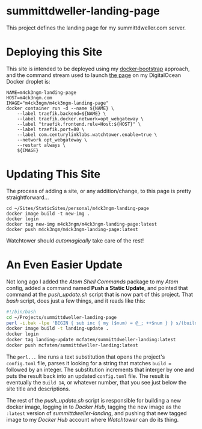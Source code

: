# summittdweller-landing-page

This project defines the landing page for my summittdweller.com server.  

# Deploying this Site

This site is intended to be deployed using my [docker-bootstrap](https://github.com/McFateM/docker-bootstrap) approach, and the command stream used to launch [the page]( https://summittdweller.com/) on my DigitalOcean Docker droplet is:

```
NAME=m4ck3ngm-landing-page
HOST=m4ck3ngm.com
IMAGE="m4ck3ngm/m4ck3ngm-landing-page"
docker container run -d --name ${NAME} \
    --label traefik.backend=${NAME} \
    --label traefik.docker.network=opt_webgateway \
    --label "traefik.frontend.rule=Host:${HOST}" \
    --label traefik.port=80 \
    --label com.centurylinklabs.watchtower.enable=true \
    --network opt_webgateway \
    --restart always \
    ${IMAGE}
```

# Updating This Site

The process of adding a site, or any addition/change, to this page is pretty straightforward...

```
cd ~/Sites/StaticSites/personal/m4ck3ngm-landing-page
docker image build -t new-img .
docker login
docker tag new-img m4ck3ngm/m4ck3ngm-landing-page:latest
docker push m4ck3ngm/m4ck3ngm-landing-page:latest
```

Watchtower should *automagically* take care of the rest!

# An Even Easier Update

Not long ago I added the _Atom Shell Commands_ package to my _Atom_ config, added a command named **Push a Static Update**, and pointed that command at the _push_update.sh_ script that is now part of this project.  That _bash_ script, does just a few things, and it reads like this:

```bash
#!/bin/bash
cd ~/Projects/summittdweller-landing-page
perl -i.bak -lpe 'BEGIN { sub inc { my ($num) = @_; ++$num } } s/(build = )(\d+)/$1 . (inc($2))/eg' config.toml
docker image build -t landing-update .
docker login
docker tag landing-update mcfatem/summittdweller-landing:latest
docker push mcfatem/summittdweller-landing:latest
```
The `perl...` line runs a text substitution that opens the project's `config.toml` file, parses it looking for a string that matches `build = ` followed by an integer.  The substitution increments that interger by one and puts the result back into an updated `config.toml` file.  The result is eventually the `Build 14`, or whatever number, that you see just below the site title and descriptions.  

The rest of the _push_update.sh_ script is responsible for building a new docker image, logging in to _Docker Hub_, tagging the new image as the `:latest` version of _summittdweller-landing_, and pushing that new tagged image to my _Docker Hub_ account where _Watchtower_ can do its thing.
